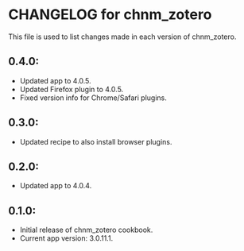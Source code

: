# CHANGELOG for chnm_zotero

This file is used to list changes made in each version of chnm_zotero.

## 0.4.0:

* Updated app to 4.0.5.
* Updated Firefox plugin to 4.0.5.
* Fixed version info for Chrome/Safari plugins.

## 0.3.0:

* Updated recipe to also install browser plugins.

## 0.2.0: 

* Updated app to 4.0.4.

## 0.1.0:

* Initial release of chnm_zotero cookbook.
* Current app version: 3.0.11.1.
